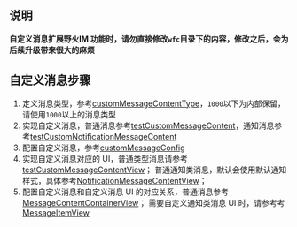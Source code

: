 ## 说明

**自定义消息扩展野火IM 功能时，请勿直接修改`wfc`目录下的内容，修改之后，会为后续升级带来很大的麻烦**

## 自定义消息步骤

1. 定义消息类型，参考[customMessageContentType](./customMessageContentType.js)，`1000`以下为内部保留，请使用`1000`以上的消息类型
2. 实现自定义消息，普通消息参考[testCustomMessageContent](./testCustomMessageContent.js)，通知消息参考[testCustomNotificationMessageContent](./testCustomNotificationMessageContent.js)
3. 配置自定义消息，参考[customMessageConfig](./customMessageConfig.js)
4. 实现自定义消息对应的 UI，普通类型消息请参考[testCustomMessageContentView](../ui/main/conversation/message/content/TestCustomMessageContentView.vue)；
   普通通知类消息，默认会使用默认通知样式，具体参考[NotificationMessageContentView](../ui/main/conversation/message/NotificationMessageContentView.vue)；
5. 配置自定义消息和自定义消息 UI 的对应关系，普通消息参考[MessageContentContainerView](../ui/main/conversation/message/MessageContentContainerView.vue)；
   需要自定义通知类消息 UI 时，请参考考[MessageItemView](../ui/main/conversation/MessageItemView.vue)
